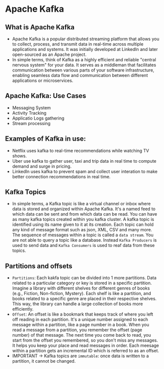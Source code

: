 # Apache Kafka 

## What is Apache Kafka 
- Apache Kafka is a popular distributed streaming platform that allows you to collect, process, and transmit data in real-time across multiple applications and systems. It was initially developed at LinkedIn and later open-sourced as an Apache project.
- In simple terms, think of Kafka as a highly efficient and reliable "central nervous system" for your data. It serves as a middleman that facilitates communication between various parts of your software infrastructure, enabling seamless data flow and communication between different applications or microservices.

## Apache Kafka: Use Cases
- Messaging System
- Activity Tracking
- Applicatio Logs gathering
- Stream processing

## Examples of Kafka in use:
- Netflix uses kafka to real-time recommendations while watching TV shows.
- Uber use kafka to gather user, taxi and trip data in real time to compute demand and surge in pricing.
- LinkedIn uses kafka to prevent spam and collect user interation to make better connection recommendations in real time.

## Kafka Topics
- In simple terms, a Kafka topic is like a virtual channel or inbox where data is stored and organized within Apache Kafka. It's a named feed to which data can be sent and from which data can be read. You can have as many kafka topics created within you kafka cluster. A kafka topic is identified using its name given to it at its creation. Each topic can hold any kind of message format such as json, XML, CSV and many more. The sequence of messages within a topic is called a `data stream`. You are not able to query a topic like a database. Instead `Kafka Producers` is used to send data and `Kafka Consumers` is used to reaf data from these topics.

## Partitions and offsets
- `Partitions`: Each kakfa topic can be divided into 1 more partitions. Data related to a particular category or key is stored in a specific partition. Imagine a library with different shelves for different genres of books (e.g., Fiction, Non-fiction, Mystery). Each shelf is like a partition, and books related to a specific genre are placed in their respective shelves. This way, the library can handle a large collection of books more efficiently.
- `Offset`: An offset is like a bookmark that keeps track of where you left off reading in each partition. It's a unique number assigned to each message within a partition, like a page number in a book. When you read a message from a partition, you remember the offset (page number) of that message. The next time you come back to read, you start from the offset you remembered, so you don't miss any messages. It helps you keep your place and read messages in order. Each meesage within a partition gets an incremental ID which is referred to as an offset.
- IMPORTANT -> Kafka topics are `immutable`: once data is written to a partition, it cannot be changed.